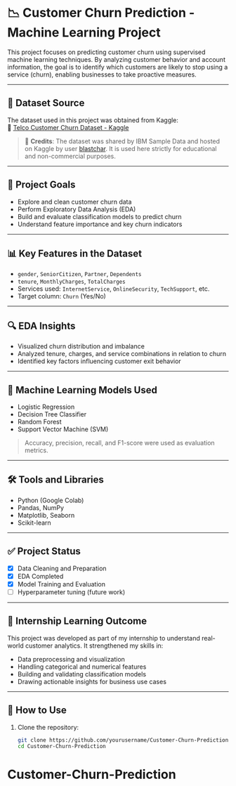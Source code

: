 # 📉 Customer Churn Prediction - Machine Learning Project

This project focuses on predicting customer churn using supervised machine learning techniques. By analyzing customer behavior and account information, the goal is to identify which customers are likely to stop using a service (churn), enabling businesses to take proactive measures.

---

## 📁 Dataset Source

The dataset used in this project was obtained from Kaggle:  
🔗 [Telco Customer Churn Dataset - Kaggle](https://www.kaggle.com/datasets/blastchar/telco-customer-churn)

> 📝 **Credits**: The dataset was shared by IBM Sample Data and hosted on Kaggle by user [blastchar](https://www.kaggle.com/blastchar). It is used here strictly for educational and non-commercial purposes.

---

## 🧪 Project Goals

- Explore and clean customer churn data
- Perform Exploratory Data Analysis (EDA)
- Build and evaluate classification models to predict churn
- Understand feature importance and key churn indicators

---

## 📊 Key Features in the Dataset

- `gender`, `SeniorCitizen`, `Partner`, `Dependents`
- `tenure`, `MonthlyCharges`, `TotalCharges`
- Services used: `InternetService`, `OnlineSecurity`, `TechSupport`, etc.
- Target column: `Churn` (Yes/No)

---

## 🔍 EDA Insights

- Visualized churn distribution and imbalance
- Analyzed tenure, charges, and service combinations in relation to churn
- Identified key factors influencing customer exit behavior

---

## 🤖 Machine Learning Models Used

- Logistic Regression
- Decision Tree Classifier
- Random Forest
- Support Vector Machine (SVM)

> Accuracy, precision, recall, and F1-score were used as evaluation metrics.

---

## 🛠️ Tools and Libraries

- Python (Google Colab)
- Pandas, NumPy
- Matplotlib, Seaborn
- Scikit-learn

---

## ✅ Project Status

- [x] Data Cleaning and Preparation  
- [x] EDA Completed  
- [x] Model Training and Evaluation  
- [ ] Hyperparameter tuning (future work)

---

## 🧠 Internship Learning Outcome

This project was developed as part of my internship to understand real-world customer analytics. It strengthened my skills in:

- Data preprocessing and visualization
- Handling categorical and numerical features
- Building and validating classification models
- Drawing actionable insights for business use cases

---

## 📜 How to Use

1. Clone the repository:
   ```bash
   git clone https://github.com/yourusername/Customer-Churn-Prediction.git
   cd Customer-Churn-Prediction
# Customer-Churn-Prediction
